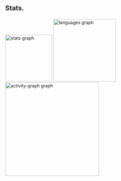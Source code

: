 <h2 align="left">Stats.</h2>

###

<div align="left">
  <img src="https://github-readme-stats.vercel.app/api?username=Guilherme-Yoshizawa&hide_title=false&hide_rank=false&show_icons=false&include_all_commits=true&count_private=true&disable_animations=false&theme=nightowl&locale=en&hide_border=false&order=1" height="150" alt="stats graph"  />
  <img src="https://github-readme-stats.vercel.app/api/top-langs?username=Guilherme-Yoshizawa&locale=en&hide_title=false&layout=compact&card_width=320&langs_count=5&theme=nightowl&hide_border=false&order=2" height="200" alt="languages graph"  />
  <img src="https://github-readme-activity-graph.vercel.app/graph?username=Guilherme-Yoshizawa&radius=16&theme=nightowl&area=true&order=5" height="300" alt="activity-graph graph"  />
</div>

###
